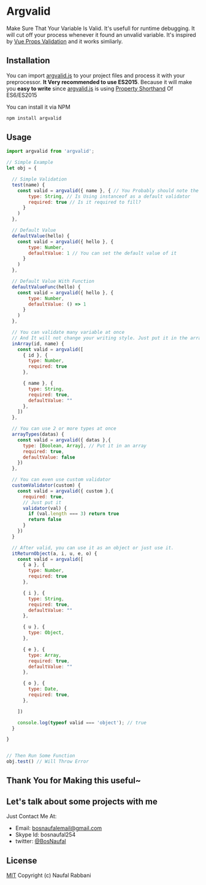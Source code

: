 # Argvalid

Make Sure That Your Variable Is Valid. It's usefull for runtime debugging. It will cut off your process whenever it found an unvalid variable. It's inspired by [Vue Props Validation](https://vuejs.org/v2/guide/components.html#Props) and it works simliarly.

## Installation
You can import [argvalid.js](./dist/argvalid.js) to your project files and process it with your preprocessor. **It Very recommended to use ES2015**. Because it will make you **easy to write** since [argvalid.js](https://github.com/BosNaufal/argvalid) is using [Property Shorthand](http://es6-features.org/#PropertyShorthand) Of ES6/ES2015

You can install it via NPM
```bash
npm install argvalid
```

## Usage
```javascript
import argvalid from 'argvalid';

// Simple Example    
let obj = {

  // Simple Validation
  test(name) {
    const valid = argvalid({ name }, { // You Probably should note the first argument writing style
        type: String, // Is Using instanceof as a default validator
        required: true // Is it required to fill?
      }
    )
  },

  // Default Value
  defaultValue(hello) {
    const valid = argvalid({ hello }, {
        type: Number,
        defaultValue: 1 // You can set the default value of it
      }
    )
  },

  // Default Value With Function
  defaultValueFunc(hello) {
    const valid = argvalid({ hello }, {
        type: Number,
        defaultValue: () => 1
      }
    )
  },

  // You can validate many variable at once
  // And It will not change your writing style. Just put it in the array
  inArray(id, name) {
    const valid = argvalid([
      { id }, {
        type: Number,
        required: true
      },

      { name }, {
        type: String,
        required: true,
        defaultValue: ""
      },
    ])
  },

  // You can use 2 or more types at once
  arrayTypes(datas) {
    const valid = argvalid({ datas },{
      type: [Boolean, Array], // Put it in an array
      required: true,
      defaultValue: false
    })
  },

  // You can even use custom validator
  customValidator(custom) {
    const valid = argvalid({ custom },{
      required: true,
      // Just put it
      validator(val) {
        if (val.length === 3) return true
        return false
      }
    })
  }

  // After valid, you can use it as an object or just use it.
  itReturnObject(a, i, u, e, o) {
    const valid = argvalid([
      { a }, {
        type: Number,
        required: true
      },

      { i }, {
        type: String,
        required: true,
        defaultValue: ""
      },

      { u }, {
        type: Object,
      },

      { e }, {
        type: Array,
        required: true,
        defaultValue: ""
      },

      { o }, {
        type: Date,
        required: true,
      },

    ])

    console.log(typeof valid === 'object'); // true
  }

}


// Then Run Some Function
obj.test() // Will Throw Error

```

## Thank You for Making this useful~

## Let's talk about some projects with me
Just Contact Me At:
- Email: [bosnaufalemail@gmail.com](mailto:bosnaufalemail@gmail.com)
- Skype Id: bosnaufal254
- twitter: [@BosNaufal](https://twitter.com/BosNaufal)


## License
[MIT](http://opensource.org/licenses/MIT)
Copyright (c) Naufal Rabbani
